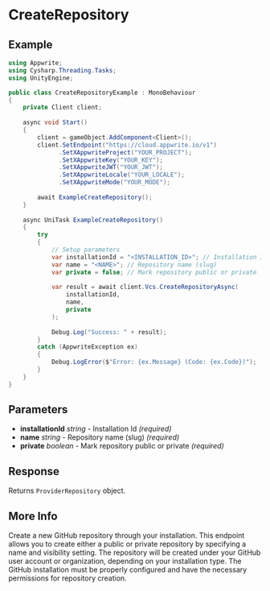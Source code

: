 # CreateRepository

## Example

```csharp
using Appwrite;
using Cysharp.Threading.Tasks;
using UnityEngine;

public class CreateRepositoryExample : MonoBehaviour
{
    private Client client;
    
    async void Start()
    {
        client = gameObject.AddComponent<Client>();
        client.SetEndpoint("https://cloud.appwrite.io/v1")
              .SetXAppwriteProject("YOUR_PROJECT");
              .SetXAppwriteKey("YOUR_KEY");
              .SetXAppwriteJWT("YOUR_JWT");
              .SetXAppwriteLocale("YOUR_LOCALE");
              .SetXAppwriteMode("YOUR_MODE");
        
        await ExampleCreateRepository();
    }
    
    async UniTask ExampleCreateRepository()
    {
        try
        {
            // Setup parameters
            var installationId = "<INSTALLATION_ID>"; // Installation Id
            var name = "<NAME>"; // Repository name (slug)
            var private = false; // Mark repository public or private
            
            var result = await client.Vcs.CreateRepositoryAsync(
                installationId,
                name,
                private
            );
            
            Debug.Log("Success: " + result);
        }
        catch (AppwriteException ex)
        {
            Debug.LogError($"Error: {ex.Message} (Code: {ex.Code})");
        }
    }
}
```

## Parameters

- **installationId** *string* - Installation Id *(required)*
- **name** *string* - Repository name (slug) *(required)*
- **private** *boolean* - Mark repository public or private *(required)*

## Response

Returns `ProviderRepository` object.
## More Info

Create a new GitHub repository through your installation. This endpoint allows you to create either a public or private repository by specifying a name and visibility setting. The repository will be created under your GitHub user account or organization, depending on your installation type. The GitHub installation must be properly configured and have the necessary permissions for repository creation.
